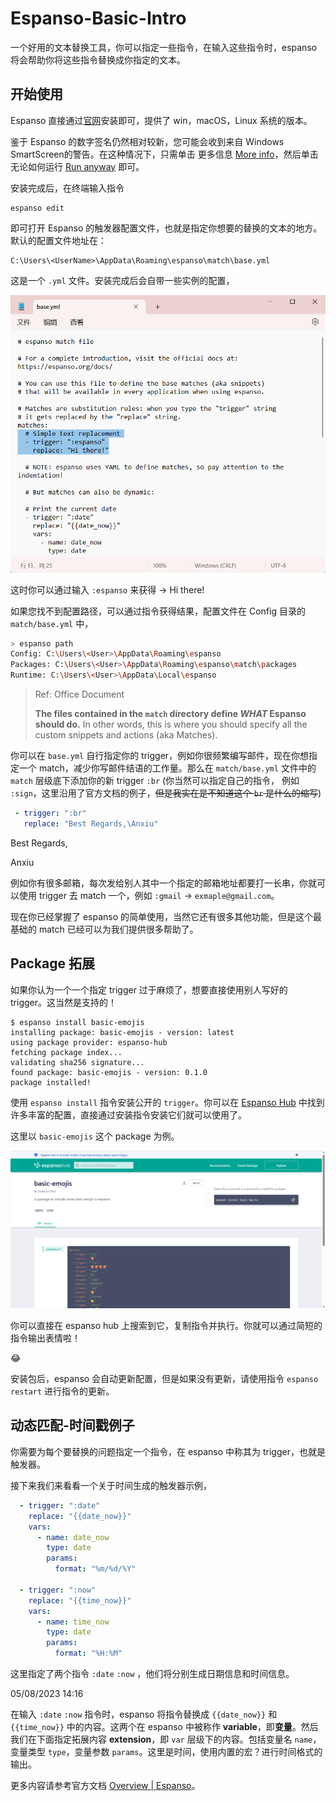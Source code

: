 # Espanso-Basic-Intro

一个好用的文本替换工具，你可以指定一些指令，在输入这些指令时，espanso 将会帮助你将这些指令替换成你指定的文本。

## 开始使用

Espanso 直接通过[官网](https://espanso.org/)安装即可，提供了 win，macOS，Linux 系统的版本。

鉴于 Espanso 的数字签名仍然相对较新，您可能会收到来自 Windows SmartScreen的警告。在这种情况下，只需单击 更多信息 <u>More info</u>，然后单击 无论如何运行 <u>Run anyway</u> 即可。

安装完成后，在终端输入指令

```shell
espanso edit
```

即可打开 Espanso 的触发器配置文件，也就是指定你想要的替换的文本的地方。默认的配置文件地址在：

```shell
C:\Users\<UserName>\AppData\Roaming\espanso\match\base.yml
```

这是一个 `.yml` 文件。安装完成后会自带一些实例的配置，

![image-20230508141152763](https://raw.githubusercontent.com/Anxiu0101/PicgoImg/master/202305081411865.png)

这时你可以通过输入 `:espanso` 来获得 -> Hi there!

如果您找不到配置路径，可以通过指令获得结果，配置文件在 Config 目录的 `match/base.yml` 中，

```zsh
> espanso path
Config: C:\Users\<User>\AppData\Roaming\espanso
Packages: C:\Users\<User>\AppData\Roaming\espanso\match\packages
Runtime: C:\Users\<User>\AppData\Local\espanso
```

> Ref: Office Document
>
> **The files contained in the `match` directory define *WHAT* Espanso should do.** In other words, this is where you should specify all the custom snippets and actions (aka Matches).

你可以在 `base.yml` 自行指定你的 trigger，例如你很频繁编写邮件，现在你想指定一个 match，减少你写邮件结语的工作量。那么在 `match/base.yml` 文件中的 `match` 层级底下添加你的新 trigger `:br` (你当然可以指定自己的指令， 例如 `:sign`，这里沿用了官方文档的例子，~~但是我实在是不知道这个 `br` 是什么的缩写~~)

```yml
 - trigger: ":br"
   replace: "Best Regards,\Anxiu"
```

Best Regards,

Anxiu

例如你有很多邮箱，每次发给别人其中一个指定的邮箱地址都要打一长串，你就可以使用 trigger 去 match 一个，例如 `:gmail` -> `exmaple@gmail.com`。

现在你已经掌握了 espanso 的简单使用，当然它还有很多其他功能，但是这个最基础的 match 已经可以为我们提供很多帮助了。

## Package 拓展

如果你认为一个一个指定 trigger 过于麻烦了，想要直接使用别人写好的 trigger。这当然是支持的！

```shell
$ espanso install basic-emojis
installing package: basic-emojis - version: latest
using package provider: espanso-hub
fetching package index...
validating sha256 signature...
found package: basic-emojis - version: 0.1.0
package installed!
```

使用 `espanso install` 指令安装公开的 `trigger`。你可以在 [Espanso Hub](https://hub.espanso.org/) 中找到许多丰富的配置，直接通过安装指令安装它们就可以使用了。

这里以 `basic-emojis` 这个 package 为例。

![basic-emojis-espanso-hub-example](https://raw.githubusercontent.com/Anxiu0101/PicgoImg/master/202305081439551.png)

你可以直接在 espanso hub 上搜索到它，复制指令并执行。你就可以通过简短的指令输出表情啦！

😂

安装包后，espanso 会自动更新配置，但是如果没有更新，请使用指令 `espanso restart` 进行指令的更新。

## 动态匹配-时间戳例子

你需要为每个要替换的问题指定一个指令，在 espanso 中称其为 trigger，也就是触发器。

接下来我们来看看一个关于时间生成的触发器示例，

```yml
  - trigger: ":date"
    replace: "{{date_now}}"
    vars:
      - name: date_now
        type: date
        params:
          format: "%m/%d/%Y"
  
  - trigger: ":now"
    replace: "{{time_now}}"
    vars:
      - name: time_now
        type: date
        params:
          format: "%H:%M"
```

这里指定了两个指令 `:date` `:now` ，他们将分别生成日期信息和时间信息。

05/08/2023 14:16

在输入 `:date` `:now` 指令时，espanso 将指令替换成 `{{date_now}}` 和 `{{time_now}}` 中的内容。这两个在 espanso 中被称作 **variable**，即**变量**。然后我们在下面指定拓展内容 **extension**，即 `var` 层级下的内容。包括变量名 `name`，变量类型 `type`，变量参数 `params`。这里是时间，使用内置的宏？进行时间格式的输出。

更多内容请参考官方文档 [Overview | Espanso](https://espanso.org/docs/migration/overview/)。